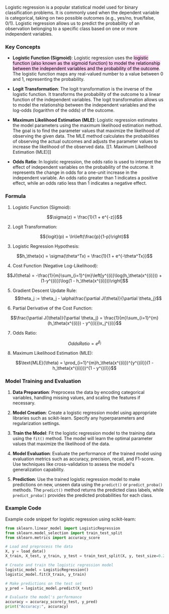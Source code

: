 
Logistic regression is a popular statistical model used for binary classification problems. It is commonly used when the dependent variable is categorical, taking on two possible outcomes (e.g., yes/no, true/false, 0/1). Logistic regression allows us to predict the probability of an observation belonging to a specific class based on one or more independent variables.

### Key Concepts

- **Logistic Function (Sigmoid)**: Logistic regression uses the <mark style="background: #FFB8EBA6;">logistic function (also known as the sigmoid function) to model the relationship between the independent variables and the probability of the outcome</mark>. The logistic function maps any real-valued number to a value between 0 and 1, representing the probability.

- **Logit Transformation**: The logit transformation is the inverse of the logistic function. It transforms the probability of the outcome to a linear function of the independent variables. The logit transformation allows us to model the relationship between the independent variables and the log-odds (logarithm of the odds) of the outcome.

- **Maximum Likelihood Estimation (MLE)**: Logistic regression estimates the model parameters using the maximum likelihood estimation method. The goal is to find the parameter values that maximize the likelihood of observing the given data. The MLE method calculates the probabilities of observing the actual outcomes and adjusts the parameter values to increase the likelihood of the observed data. [[1. Maximum Likelihood Estimation (MLE)]]

- **Odds Ratio**: In logistic regression, the odds ratio is used to interpret the effect of independent variables on the probability of the outcome. It represents the change in odds for a one-unit increase in the independent variable. An odds ratio greater than 1 indicates a positive effect, while an odds ratio less than 1 indicates a negative effect.

### Formula

1. Logistic Function (Sigmoid):

$$\sigma(z) = \frac{1}{1 + e^{-z}}$$


2. Logit Transformation:

$${logit}(p) = \ln\left(\frac{p}{1-p}\right)$$


3. Logistic Regression Hypothesis:

$$h_\theta(x) = \sigma(\theta^Tx) = \frac{1}{1 + e^{-\theta^Tx}}$$


4. Cost Function (Negative Log-Likelihood):

$$J(\theta) = -\frac{1}{m}\sum_{i=1}^{m}\left[y^{(i)}\log(h_\theta(x^{(i)})) + (1-y^{(i)})\log(1 - h_\theta(x^{(i)}))\right]$$


5. Gradient Descent Update Rule:
$$theta_j := \theta_j - \alpha\frac{\partial J(\theta)}{\partial \theta_j}$$


6. Partial Derivative of the Cost Function:

$$\frac{\partial J(\theta)}{\partial \theta_j} = \frac{1}{m}\sum_{i=1}^{m}(h_\theta(x^{(i)}) - y^{(i)})x_j^{(i)}$$


7. Odds Ratio:

$${Odds Ratio} = e^{\beta_j}$$


8. Maximum Likelihood Estimation (MLE):

$$\text{MLE}(\theta) = \prod_{i=1}^{m}h_\theta(x^{(i)})^{y^{(i)}}(1 - h_\theta(x^{(i)}))^{1 - y^{(i)}}$$


### Model Training and Evaluation

1. **Data Preparation**: Preprocess the data by encoding categorical variables, handling missing values, and scaling the features if necessary.

2. **Model Creation**: Create a logistic regression model using appropriate libraries such as scikit-learn. Specify any hyperparameters and regularization settings.

3. **Train the Model**: Fit the logistic regression model to the training data using the `fit()` method. The model will learn the optimal parameter values that maximize the likelihood of the data.

4. **Model Evaluation**: Evaluate the performance of the trained model using evaluation metrics such as accuracy, precision, recall, and F1-score. Use techniques like cross-validation to assess the model's generalization capability.

5. **Prediction**: Use the trained logistic regression model to make predictions on new, unseen data using the `predict()` or `predict_proba()` methods. The `predict()` method returns the predicted class labels, while `predict_proba()` provides the predicted probabilities for each class.

### Example Code

Example code snippet for logistic regression using scikit-learn:

```python
from sklearn.linear_model import LogisticRegression
from sklearn.model_selection import train_test_split
from sklearn.metrics import accuracy_score

# Load and preprocess the data
X, y = load_data()
X_train, X_test, y_train, y_test = train_test_split(X, y, test_size=0.2, random_state=42)

# Create and train the logistic regression model
logistic_model = LogisticRegression()
logistic_model.fit(X_train, y_train)

# Make predictions on the test set
y_pred = logistic_model.predict(X_test)

# Evaluate the model's performance
accuracy = accuracy_score(y_test, y_pred)
print("Accuracy:", accuracy)
